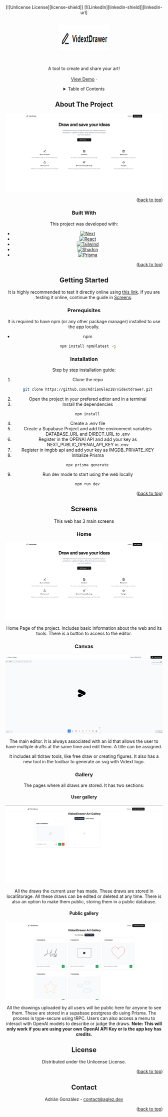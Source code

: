 <a id="readme-top"></a>

<div align="center">
[![Unlicense License][license-shield]]
[![LinkedIn][linkedin-shield]][linkedin-url]
</p>

<!-- PROJECT LOGO -->
<br />
<div align="center">
  <a href="https://github.com/AdrianGlez18">
    <img src="/public/logo.png" alt="Logo" width="160" height="80">
  </a>

  <p align="center">
  <br />
  <br />
    A tool to create and share your art!
    <br />
    <br />
    <a href="https://vidextdrawer.vercel.app/">View Demo</a>
    ·
  </p>
</div>

<!-- TABLE OF CONTENTS -->
<details>
  <summary>Table of Contents</summary>
  <ol>
    <li>
      <a href="#about-the-project">About The Project</a>
      <ul>
        <li><a href="#built-with">Built With</a></li>
        <li><a href="#pages">Pages</a></li>
        <li><a href="#features">Features</a></li>
      </ul>
    </li>
    <li>
      <a href="#getting-started">Getting Started</a>
      <ul>
        <li><a href="#prerequisites">Prerequisites</a></li>
        <li><a href="#installation">Installation</a></li>
      </ul>
    </li>
    <li><a href="#screens">Screens</a></li>
    <li><a href="#license">License</a></li>
    <li><a href="#contact">Contact</a></li>
  </ol>
</details>

<!-- ABOUT THE PROJECT -->

## About The Project

[![Product Name Screen Shot][product-screenshot]](https://vidextdrawer.vercel.app/)

<p align="right">(<a href="#readme-top">back to top</a>)</p>

### Built With

This project was developed with:

- [![Next][Next.js]][Next-url]
- [![React][React.js]][React-url]
- [![Tailwind][TailwindCSS]][Tailwind-url]
- [![Shadcn][Shadcn-img]][Shadcn-url]
- [![Prisma][Prisma-img]][Prisma-url]

<p align="right">(<a href="#readme-top">back to top</a>)</p>

<!-- GETTING STARTED -->

## Getting Started

It is highly recommended to test it directly online using <a href="">this link</a>. If you are testing it online, continue the guide in <a href="#screens">Screens</a>.

### Prerequisites

It is required to have npm (or any other package manager) installed to use the app locally.

* npm
  ```sh
  npm install npm@latest -g
  ```

### Installation

Step by step installation guide:

1. Clone the repo
   ```sh
   git clone https://github.com/AdrianGlez18/vidextdrawer.git
   ```
2. Open the project in your prefered editor and in a terminal
3. Install the dependencies
```node
   npm install
   ```
4. Create a .env file
5. Create a Supabase Project and add the environment variables DATABASE_URL and DIRECT_URL to .env
6. Register in the OPENAI API and add your key as NEXT_PUBLIC_OPENAI_API_KEY in .env
7. Register in imgbb api and add your key as IMGDB_PRIVATE_KEY
8. Initialize Prisma
```node
   npx prisma generate
   ```
9. Run dev mode to start using the web locally
```node
   npm run dev
   ```

<p align="right">(<a href="#readme-top">back to top</a>)</p>

## Screens

This web has 3 main screens

### Home

[![Product Name Screen Shot][product-screenshot]](https://vidextdrawer.vercel.app/)

Home Page of the project. Includes basic information about the web and its tools. There is a button to access to the editor.


### Canvas

[![Product Name Screen Shot][canvas-screenshot]](https://vidextdrawer.vercel.app/)

The main editor. It is always associated with an id that allows the user to have multiple drafts at the same time and edit them. A title can be assigned.

It includes all tldraw tools, like free draw or creating figures. It also has a new tool in the toolbar to generate an svg with Vidext logo.

### Gallery

The pages where all draws are stored. It has two sections:

#### User gallery

[![Product Name Screen Shot][draws-screenshot]](https://vidextdrawer.vercel.app/)

All the draws the current user has made. These draws are stored in localStorage. All these draws can be edited or deleted at any time. There is also an option to make them public, storing them in a public database.

#### Public gallery

[![Product Name Screen Shot][gallery-screenshot]](https://vidextdrawer.vercel.app/)

All the drawings uploaded by all users will be public here for anyone to see them. These are stored in a supabase postgress db using Prisma. The process is type-secure using tRPC. Users can also access a menu to interact with OpenAI models to describe or judge the draws. **Note: This will only work if you are using your own OpenAI API Key or is the app key has credits.**

<!-- LICENSE -->

## License

Distributed under the Unlicense License.

<p align="right">(<a href="#readme-top">back to top</a>)</p>

<!-- CONTACT -->

## Contact

Adrián González - contact@aglez.dev

<p align="right">(<a href="#readme-top">back to top</a>)</p>

<!-- MARKDOWN LINKS & IMAGES -->
<!-- https://www.markdownguide.org/basic-syntax/#reference-style-links -->

[license-shield]: https://img.shields.io/github/license/othneildrew/Best-README-Template.svg?style=for-the-badge
[linkedin-shield]: https://img.shields.io/badge/-LinkedIn-black.svg?style=for-the-badge&logo=linkedin&colorB=555
[linkedin-url]: https://www.linkedin.com/in/adri%C3%A1n-gonz%C3%A1lez-hern%C3%A1ndez/
[product-screenshot]: /public/screenshot.png
[canvas-screenshot]: /public/screenshot-canvas.png
[gallery-screenshot]: /public/screenshot-gallery.png
[draws-screenshot]: /public/screenshot-draws.png
[Next.js]: https://img.shields.io/badge/next.js-000000?style=for-the-badge&logo=nextdotjs&logoColor=white
[TailwindCSS]: https://img.shields.io/badge/tailwind-11cde7?style=for-the-badge&logo=tailwindcss&logoColor=white
[Tailwind-url]: https://tailwindcss.com/
[Next-url]: https://nextjs.org/
[React.js]: https://img.shields.io/badge/React-20232A?style=for-the-badge&logo=react&logoColor=61DAFB
[React-url]: https://reactjs.org/
[Shadcn-img]: https://img.shields.io/badge/shadcn-000000?style=for-the-badge&logo=shadcn&logoColor=white
[Shadcn-url]: https://ui.shadcn.com/
[Prisma-img]: https://img.shields.io/badge/prisma-000000?style=for-the-badge&logo=prisma&logoColor=white
[Prisma-url]: https://www.prisma.io/
